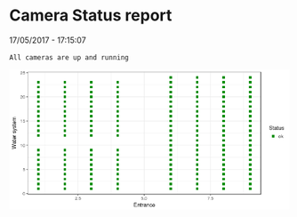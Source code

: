 Camera Status report
================
17/05/2017 - 17:15:07

    All cameras are up and running

![](camreport_files/figure-markdown_github/unnamed-chunk-2-1.png)
